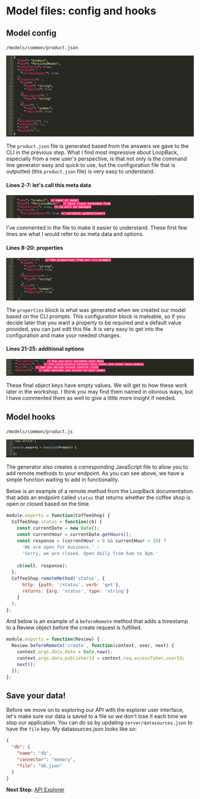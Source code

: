 # Model files: config and hooks

## Model config

`/models/common/product.json`

![LoopBack Model Files - product.json](assets/files01.png)

The `product.json` file is generated based from the answers we gave to the CLI in the previous step. What I find most impressive about LoopBack, especially from a new user's perspective, is that not only is the command line generator easy and quick to use, but the configuration file that is outputted (this `product.json` file) is very easy to understand.

#### Lines 2-7: let's call this meta data

![LoopBack Model Files - product.json - first block](assets/files01a.png)

I've commented in the file to make it easier to understand. These first few lines are what I would refer to as meta data and options.

#### Lines 8-20: properties

![LoopBack Model Files - product.json - properties](assets/files01b.png)

The `properties` block is what was generated when we created our model based on the CLI prompts. This configuration block is maleable, so if you decide later that you want a property to be required and a default value provided, you can just edit this file. It is very easy to get into the configuration and make your needed changes.

#### Lines 21-25: additional options

![LoopBack Model Files - product.json - additional options](assets/files01c.png)

These final object keys have empty values. We will get to how these work later in the workshop. I think you may find them named in obvious ways, but I have commented them as well to give a little more insight if needed.

## Model hooks

`/models/common/product.js`

![LoopBack Model Files - product.js - js hooks](assets/files02.png)

The generator also creates a corresponding JavaScript file to allow you to add remote methods to your endpoint. As you can see above, we have a simple function waiting to add in functionality.

Below is an example of a remote method from the LoopBack documentation that adds an endpoint called `status` that returns whether the coffee shop is open or closed based on the time.

```javascript
module.exports = function(CoffeeShop) {
  CoffeeShop.status = function(cb) {
    const currentDate = new Date();
    const currentHour = currentDate.getHours();
    const response = (currentHour > 6 && currentHour < 20) ?
      'We are open for business.' :
      'Sorry, we are closed. Open daily from 6am to 8pm.'

    cb(null, response);
  };
  CoffeeShop.remoteMethod('status', {
      http: {path: '/status', verb: 'get'},
      returns: {arg: 'status', type: 'string'}
    }
  );
};
```

And below is an example of a `beforeRemote` method that adds a timestamp to a Review object before the create request is fulfilled.

```javascript
module.exports = function(Review) {
  Review.beforeRemote('create', function(context, user, next) {
    context.args.data.date = Date.now();
    context.args.data.publisherId = context.req.accessToken.userId;
    next();
  });
};
```

## Save your data!

Before we move on to exploring our API with the explorer user interface, let's make sure our data is saved to a file so we don't lose it each time we stop our application. You can do so by updating `server/datasources.json` to have the `file` key. My datasources.json looks like so:

```json
{
  "db": {
    "name": "db",
    "connector": "memory",
    "file": "db.json"
  }
}
```

**Next Step:** [API Explorer](03-api-explorer.md)
